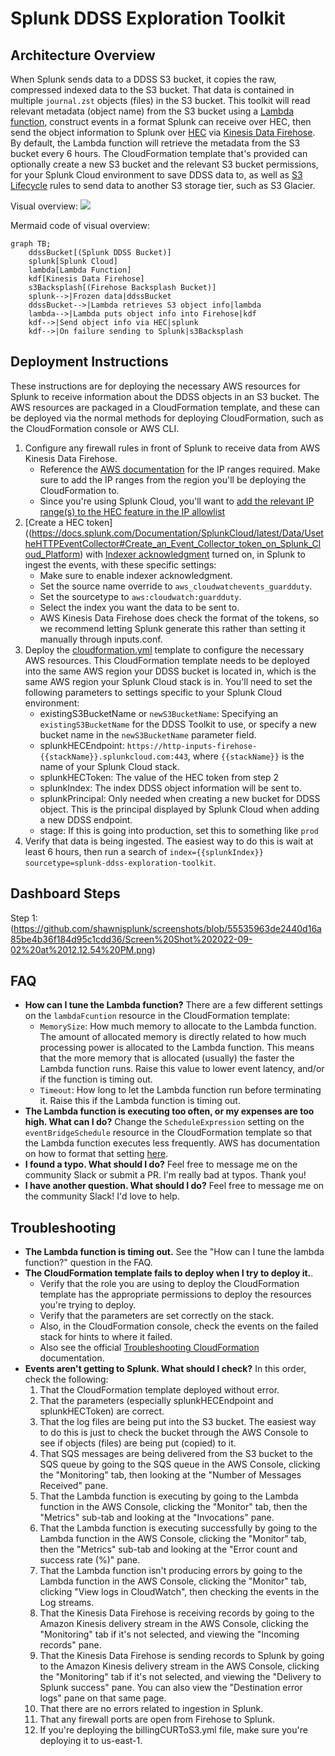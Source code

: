 # Splunk DDSS Exploration Toolkit

## Architecture Overview

When Splunk sends data to a DDSS S3 bucket, it copies the raw, compressed indexed data to the S3 bucket.  That data is contained in multiple  `journal.zst` objects (files) in the S3 bucket.  This toolkit will read relevant metadata (object name) from the S3 bucket using a [Lambda function](https://aws.amazon.com/lambda/), construct events in a format Splunk can receive over HEC, then send the object information to Splunk over [HEC](https://docs.splunk.com/Documentation/SplunkCloud/latest/Data/UsetheHTTPEventCollector) via [Kinesis Data Firehose](https://aws.amazon.com/kinesis/data-firehose/).  By default, the Lambda function will retrieve the metadata from the S3 bucket every 6 hours.  The CloudFormation template that's provided can optionally create a new S3 bucket and the relevant S3 bucket permissions, for your Splunk Cloud environment to save DDSS data to, as well as [S3 Lifecycle](https://docs.aws.amazon.com/AmazonS3/latest/userguide/lifecycle-transition-general-considerations.html) rules to send data to another S3 storage tier, such as S3 Glacier.

Visual overview: 
[![](https://mermaid.ink/img/pako:eNptUbtuwzAM_BVCUwokUzcX6JA4QYEW6OBuVgfGomPVNmXoEaCN8-9VbKdxgC6ScHc8HcmTKIwikYiDxa6Cj_WTZOmVcm4dipp8vsi6JnANaZplMGIPnxeNG_B8ojeNCWrAG2z3CvO34YJd4MJrwwNVqzJ_1UxOO0jRR1Zbqoyj0fBxjUUdbdFV-eJKwQ385_vV6rnfWfNDDCoa9rfg921cdFMiS95qOpKD7BHM_osKD5pL04_Bby3Marrg3VwbD2_-0vexr6m9S01GrO7ER43wst30Y-SZ8p2hRN0ES-BikeYDRNtxov18HGIpWrItahU3dZIMIIWvqCUpkvhUaGspJJ-jLnRxELRV2hsrkhIbR0uBwZvsmwuReBvoKko1xq23k-r8C8imv3s)](https://mermaid.live/edit#pako:eNptUbtuwzAM_BVCUwokUzcX6JA4QYEW6OBuVgfGomPVNmXoEaCN8-9VbKdxgC6ScHc8HcmTKIwikYiDxa6Cj_WTZOmVcm4dipp8vsi6JnANaZplMGIPnxeNG_B8ojeNCWrAG2z3CvO34YJd4MJrwwNVqzJ_1UxOO0jRR1Zbqoyj0fBxjUUdbdFV-eJKwQ385_vV6rnfWfNDDCoa9rfg921cdFMiS95qOpKD7BHM_osKD5pL04_Bby3Marrg3VwbD2_-0vexr6m9S01GrO7ER43wst30Y-SZ8p2hRN0ES-BikeYDRNtxov18HGIpWrItahU3dZIMIIWvqCUpkvhUaGspJJ-jLnRxELRV2hsrkhIbR0uBwZvsmwuReBvoKko1xq23k-r8C8imv3s)

Mermaid code of visual overview:
```mermaid
graph TB;
	ddssBucket[(Splunk DDSS Bucket)]
	splunk[Splunk Cloud]
	lambda[Lambda Function]
	kdf[Kinesis Data Firehose]
	s3Backsplash[(Firehose Backsplash Bucket)]
	splunk-->|Frozen data|ddssBucket
	ddssBucket-->|Lambda retrieves S3 object info|lambda
	lambda-->|Lambda puts object info into Firehose|kdf
	kdf-->|Send object info via HEC|splunk
	kdf-->|On failure sending to Splunk|s3Backsplash
```


## Deployment Instructions

These instructions are for deploying the necessary AWS resources for Splunk to receive information about the DDSS objects in an S3 bucket.  The AWS resources are packaged in a CloudFormation template, and these can be deployed via the normal methods for deploying CloudFormation, such as the CloudFormation console or AWS CLI.

1. Configure any firewall rules in front of Splunk to receive data from AWS Kinesis Data Firehose.
	- Reference the [AWS documentation](https://docs.aws.amazon.com/firehose/latest/dev/controlling-access.html#using-iam-splunk-vpc) for the IP ranges required.  Make sure to add the IP ranges from the region you'll be deploying the CloudFormation to.
	- Since you're using Splunk Cloud, you'll want to [add the relevant IP range(s) to the HEC feature in the IP allowlist](https://docs.splunk.com/Documentation/SplunkCloud/8.2.2203/Admin/ConfigureIPAllowList)
2. [Create a HEC token]((https://docs.splunk.com/Documentation/SplunkCloud/latest/Data/UsetheHTTPEventCollector#Create_an_Event_Collector_token_on_Splunk_Cloud_Platform) with [Indexer acknowledgment](https://docs.splunk.com/Documentation/SplunkCloud/Latest/Data/AboutHECIDXAck) turned on, in Splunk to ingest the events, with these specific settings:
	- Make sure to enable indexer acknowledgment.
	- Set the source name override to `aws_cloudwatchevents_guardduty`.
	- Set the sourcetype to `aws:cloudwatch:guardduty`. 
	- Select the index you want the data to be sent to.
	- AWS Kinesis Data Firehose does check the format of the tokens, so we recommend letting Splunk generate this rather than setting it manually through inputs.conf.
3. Deploy the [cloudformation.yml](https://github.com/pdreeves/splunk-ddss-exploration-toolkit/cloudformatio.yml) template to configure the necessary AWS resources.  This CloudFormation template needs to be deployed into the same AWS region your DDSS bucket is located in, which is the same AWS region your Splunk Cloud stack is in.  You'll need to set the following parameters to settings specific to your Splunk Cloud environment:
	- existingS3BucketName or `newS3BucketName`: Specifying an `existingS3BucketName` for the DDSS Toolkit to use, or specify a new bucket name in the `newS3BucketName` parameter field.
	- splunkHECEndpoint:  `https://http-inputs-firehose-{{stackName}}.splunkcloud.com:443`, where `{{stackName}}` is the name of your Splunk Cloud stack.
	- splunkHECToken: The value of the HEC token from step 2
	- splunkIndex: The index DDSS object information will be sent to.
	- splunkPrincipal: Only needed when creating a new bucket for DDSS object.  This is the principal displayed by Splunk Cloud when adding a new DDSS endpoint.
	- stage: If this is going into production, set this to something like `prod`
4. Verify that data is being ingested.  The easiest way to do this is wait at least 6 hours, then run a search of `index={{splunkIndex}} sourcetype=splunk-ddss-exploration-toolkit`.

## Dashboard Steps

Step 1:
(https://github.com/shawnjsplunk/screenshots/blob/55535963de2440d16a85be4b36f184d95c1cdd36/Screen%20Shot%202022-09-02%20at%2012.12.54%20PM.png)

## FAQ
- **How can I tune the Lambda function?** There are a few different settings on the `lambdaFcuntion` resource in the CloudFormation template:
	- `MemorySize`: How much memory to allocate to the Lambda function.  The amount of allocated memory is directly related to how much processing power is allocated to the Lambda function.  This means that the more memory that is allocated (usually) the faster the Lambda function runs.  Raise this value to lower event latency, and/or if the function is timing out.
	- `Timeout`: How long to let the Lambda function run before terminating it.  Raise this if the Lambda function is timing out.
- **The Lambda function is executing too often, or my expenses are too high.  What can I do?**  Change the `ScheduleExpression` setting on the `eventBridgeSchedule` resource in the CloudFormation template so that the Lambda function executes less frequently.  AWS has documentation on how to format that setting [here](https://docs.aws.amazon.com/AmazonCloudWatch/latest/events/ScheduledEvents.html).
- **I found a typo.  What should I do?**  Feel free to message me on the community Slack or submit a PR.  I'm really bad at typos.  Thank you!
- **I have another question.  What should I do?**   Feel free to message me on the community Slack!  I'd love to help.

## Troubleshooting
- **The Lambda function is timing out.**  See the "How can I tune the lambda function?" question in the FAQ.
- **The CloudFormation template fails to deploy when I try to deploy it.**. 
	- Verify that the role you are using to deploy the CloudFormation template has the appropriate permissions to deploy the resources you're trying to deploy.
	- Verify that the parameters are set correctly on the stack.
	- Also, in the CloudFormation console, check the events on the failed stack for hints to where it failed.
	- Also see the official [Troubleshooting CloudFormation](https://docs.aws.amazon.com/AWSCloudFormation/latest/UserGuide/troubleshooting.html) documentation.
- **Events aren't getting to Splunk.  What should I check?**  In this order, check the following:
	1. That the CloudFormation template deployed without error.
	2. That the parameters (especially splunkHECEndpoint and splunkHECToken) are correct.
	3. That the log files are being put into the S3 bucket.  The easiest way to do this is just to check the bucket through the AWS Console to see if objects (files) are being put (copied) to it.
	4. That SQS messages are being delivered from the S3 bucket to the SQS queue by going to the SQS queue in the AWS Console, clicking the "Monitoring" tab, then looking at the "Number of Messages Received" pane.
	5. That the Lambda function is executing by going to the Lambda function in the AWS Console, clicking the "Monitor" tab, then the "Metrics" sub-tab and looking at the "Invocations" pane.
	6. That the Lambda function is executing successfully by going to the Lambda function in the AWS Console, clicking the "Monitor" tab, then the "Metrics" sub-tab and looking at the "Error count and success rate (%)" pane.
	7. That the Lambda function isn't producing errors by going to the Lambda function in the AWS Console, clicking the "Monitor" tab,  clicking "View logs in CloudWatch", then checking the events in the Log streams.
	8. That the Kinesis Data Firehose is receiving records by going to the Amazon Kinesis delivery stream in the AWS Console, clicking the "Monitoring" tab if it's not selected, and viewing the "Incoming records" pane.
	9. That the Kinesis Data Firehose is sending records to Splunk by going to the Amazon Kinesis delivery stream in the AWS Console, clicking the "Monitoring" tab if it's not selected, and viewing the "Delivery to Splunk success" pane.  You can also view the "Destination error logs" pane on that same page.
	10. That there are no errors related to ingestion in Splunk.
	11. That any firewall ports are open from Firehose to Splunk.
	12. If you're deploying the billingCURToS3.yml file, make sure you're deploying it to us-east-1.
